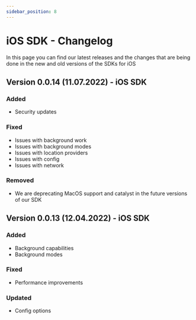 ```yaml
---
sidebar_position: 8
---
```


# iOS SDK - Changelog

In this page you can find our latest releases and the changes that are being done in the new and old versions of the SDKs for iOS

## Version 0.0.14 (11.07.2022) - iOS SDK
### Added
- Security updates
### Fixed
- Issues with background work
- Issues with background modes
- Issues with location providers
- Issues with config
- Issues with network
### Removed
- We are deprecating MacOS support and catalyst in the future versions of our SDK

## Version 0.0.13 (12.04.2022) - iOS SDK
### Added
- Background capabilities
- Background modes
### Fixed
- Performance improvements
### Updated
- Config options